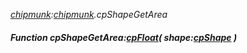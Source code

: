 _[chipmunk](../../modules/chipmunk/chipmunk-module.md):[chipmunk](../../modules/chipmunk/chipmunk-module.md).cpShapeGetArea_
##### Function cpShapeGetArea:[cpFloat](../../modules/chipmunk/chipmunk-cpfloat.md)( shape:[cpShape](../../modules/chipmunk/chipmunk-cpshape.md) )
